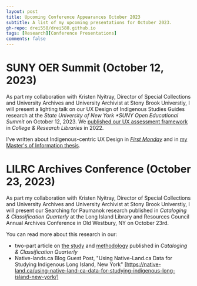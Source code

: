 ```yaml
---
layout: post
title: Upcoming Conference Appearances October 2023
subtitle: A list of my upcoming presentations for October 2023.
gh-repo: drei558/drei588.github.io
tags: [Research][Conference Presentations]
comments: false
---
```

# SUNY OER Summit (October 12, 2023)
As part my collaboration with Kristen Nyitray, Director of Special Collections and University Archives and University Archivist at Stony Brook Universtiy, I will present a lighting talk on our UX Design of Indigenous Studies Guides research at the _State University of New York *SUNY Open Educational Summit_ on October 12, 2023. We [published our UX assessment framework](https://doi.org/10.5860/crl.83.6.1014) in _College & Research Libraries_ in 2022.

I've written about Indigenous-centric UX Design in [_First Monday_](https://doi.org/10.5210/fm.v25i8.10406) and in [my Master's of Information thesis](https://hdl.handle.net/2027.42/149645).

# LILRC Archives Conference (October 23, 2023)
As part my collaboration with Kristen Nyitray, Director of Special Collections and University Archives and University Archivist at Stony Brook Universtiy, I will present our Searching for Paumanok research published in _Cataloging & Classification Quarterly_ at the Long Island Library and Resources Council Annual Archives Conference in Old Westbury, NY on October 23rd. 

You can read more about this research in our:
  * two-part article on [the study](https://commons.library.stonybrook.edu/library_articles/45/) and [methodology](https://commons.library.stonybrook.edu/library_articles/44/) published in _Cataloging & Classification Quarterly_ 
  * Native-lands.ca Blog Guest Post, "Using Native-Land.ca Data for Studying Indigenous Long Island, New York" [https://native-land.ca/using-native-land-ca-data-for-studying-indigenous-long-island-new-york/]

